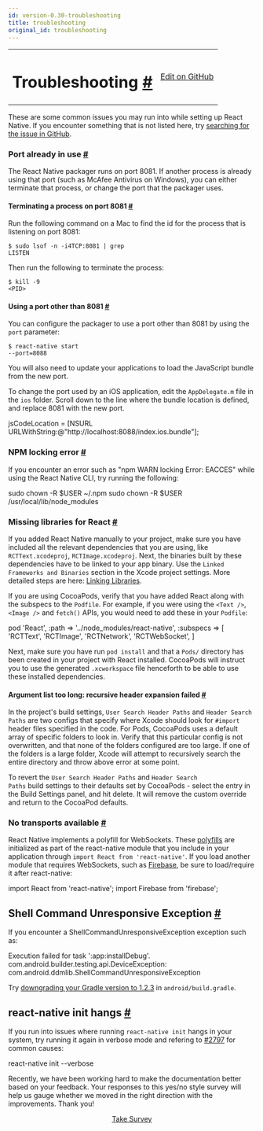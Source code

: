 ```yaml
---
id: version-0.30-troubleshooting
title: troubleshooting
original_id: troubleshooting
---
```

<a id="content"></a><table width="100%"><tbody><tr><td><h1><a class="anchor" name="troubleshooting"></a>Troubleshooting <a class="hash-link" href="docs/troubleshooting.html#troubleshooting">#</a></h1></td><td style="text-align:right;"><a target="_blank" href="https://github.com/facebook/react-native/blob/0.30-stable/docs/Troubleshooting.md">Edit on GitHub</a></td></tr></tbody></table><div><p>These are some common issues you may run into while setting up React Native. If you encounter something that is not listed here, try <a href="https://github.com/facebook/react-native/issues/" target="_blank">searching for the issue in GitHub</a>.</p><h3><a class="anchor" name="port-already-in-use"></a>Port already in use <a class="hash-link" href="docs/troubleshooting.html#port-already-in-use">#</a></h3><p>The React Native packager runs on port 8081. If another process is already using that port (such as McAfee Antivirus on Windows), you can either terminate that process, or change the port that the packager uses.</p><h4><a class="anchor" name="terminating-a-process-on-port-8081"></a>Terminating a process on port 8081 <a class="hash-link" href="docs/troubleshooting.html#terminating-a-process-on-port-8081">#</a></h4><p>Run the following command on a Mac to find the id for the process that is listening on port 8081:</p><p><code>$ sudo lsof -n -i4TCP:8081 | grep LISTEN</code></p><p>Then run the following to terminate the process:</p><p><code>$ kill -9 &lt;PID&gt;</code></p><h4><a class="anchor" name="using-a-port-other-than-8081"></a>Using a port other than 8081 <a class="hash-link" href="docs/troubleshooting.html#using-a-port-other-than-8081">#</a></h4><p>You can configure the packager to use a port other than 8081 by using the <code>port</code> parameter:</p><p><code>$ react-native start --port=8088</code></p><p>You will also need to update your applications to load the JavaScript bundle from the new port.</p><p>To change the port used by an iOS application, edit the <code>AppDelegate.m</code> file in the <code>ios</code> folder. Scroll down to the line where the bundle location is defined, and replace 8081 with the new port.</p><div class="prism language-javascript">jsCodeLocation <span class="token operator">=</span> <span class="token punctuation">[</span>NSURL URLWithString<span class="token punctuation">:</span>@<span class="token string">"http://localhost:8088/index.ios.bundle"</span><span class="token punctuation">]</span><span class="token punctuation">;</span></div><h3><a class="anchor" name="npm-locking-error"></a>NPM locking error <a class="hash-link" href="docs/troubleshooting.html#npm-locking-error">#</a></h3><p>If you encounter an error such as "npm WARN locking Error: EACCES" while using the React Native CLI, try running the following:</p><div class="prism language-javascript">sudo chown <span class="token operator">-</span>R $USER <span class="token operator">~</span><span class="token operator">/</span><span class="token punctuation">.</span>npm
sudo chown <span class="token operator">-</span>R $USER <span class="token operator">/</span>usr<span class="token operator">/</span>local<span class="token operator">/</span>lib<span class="token operator">/</span>node_modules</div><h3><a class="anchor" name="missing-libraries-for-react"></a>Missing libraries for React <a class="hash-link" href="docs/troubleshooting.html#missing-libraries-for-react">#</a></h3><p>If you added React Native manually to your project, make sure you have included all the relevant dependencies that you are using, like <code>RCTText.xcodeproj</code>, <code>RCTImage.xcodeproj</code>. Next, the binaries built by these dependencies have to be linked to your app binary. Use the <code>Linked Frameworks and Binaries</code> section in the Xcode project settings. More detailed steps are here: <a href="docs/linking-libraries-ios.html#content" target="_blank">Linking Libraries</a>.</p><p>If you are using CocoaPods, verify that you have added React along with the subspecs to the <code>Podfile</code>. For example, if you were using the <code>&lt;Text /&gt;</code>, <code>&lt;Image /&gt;</code> and <code>fetch()</code> APIs, you would need to add these in your <code>Podfile</code>:</p><div class="prism language-javascript">pod <span class="token string">'React'</span><span class="token punctuation">,</span> <span class="token punctuation">:</span>path <span class="token operator">=</span><span class="token operator">&gt;</span> <span class="token string">'../node_modules/react-native'</span><span class="token punctuation">,</span> <span class="token punctuation">:</span>subspecs <span class="token operator">=</span><span class="token operator">&gt;</span> <span class="token punctuation">[</span>
  <span class="token string">'RCTText'</span><span class="token punctuation">,</span>
  <span class="token string">'RCTImage'</span><span class="token punctuation">,</span>
  <span class="token string">'RCTNetwork'</span><span class="token punctuation">,</span>
  <span class="token string">'RCTWebSocket'</span><span class="token punctuation">,</span>
<span class="token punctuation">]</span></div><p>Next, make sure you have run <code>pod install</code> and that a <code>Pods/</code> directory has been created in your project with React installed. CocoaPods will instruct you to use the generated <code>.xcworkspace</code> file henceforth to be able to use these installed dependencies.</p><h4><a class="anchor" name="argument-list-too-long-recursive-header-expansion-failed"></a>Argument list too long: recursive header expansion failed <a class="hash-link" href="docs/troubleshooting.html#argument-list-too-long-recursive-header-expansion-failed">#</a></h4><p>In the project's build settings, <code>User Search Header Paths</code> and <code>Header Search Paths</code> are two configs that specify where Xcode should look for <code>#import</code> header files specified in the code. For Pods, CocoaPods uses a default array of specific folders to look in. Verify that this particular config is not overwritten, and that none of the folders configured are too large. If one of the folders is a large folder, Xcode will attempt to recursively search the entire directory and throw above error at some point.</p><p>To revert the <code>User Search Header Paths</code> and <code>Header Search Paths</code> build settings to their defaults set by CocoaPods - select the entry in the Build Settings panel, and hit delete. It will remove the custom override and return to the CocoaPod defaults.</p><h3><a class="anchor" name="no-transports-available"></a>No transports available <a class="hash-link" href="docs/troubleshooting.html#no-transports-available">#</a></h3><p>React Native implements a polyfill for WebSockets. These <a href="https://github.com/facebook/react-native/blob/master/Libraries/JavaScriptAppEngine/Initialization/InitializeJavaScriptAppEngine.js" target="_blank">polyfills</a> are initialized as part of the react-native module that you include in your application through <code>import React from 'react-native'</code>. If you load another module that requires WebSockets, such as <a href="https://github.com/facebook/react-native/issues/3645" target="_blank">Firebase</a>, be sure to load/require it after react-native:</p><div class="prism language-javascript">import React from <span class="token string">'react-native'</span><span class="token punctuation">;</span>
import Firebase from <span class="token string">'firebase'</span><span class="token punctuation">;</span></div><h2><a class="anchor" name="shell-command-unresponsive-exception"></a>Shell Command Unresponsive Exception <a class="hash-link" href="docs/troubleshooting.html#shell-command-unresponsive-exception">#</a></h2><p>If you encounter a ShellCommandUnresponsiveException exception such as:</p><div class="prism language-javascript">Execution failed <span class="token keyword">for</span> task <span class="token string">':app:installDebug'</span><span class="token punctuation">.</span>
  com<span class="token punctuation">.</span>android<span class="token punctuation">.</span>builder<span class="token punctuation">.</span>testing<span class="token punctuation">.</span>api<span class="token punctuation">.</span>DeviceException<span class="token punctuation">:</span> com<span class="token punctuation">.</span>android<span class="token punctuation">.</span>ddmlib<span class="token punctuation">.</span>ShellCommandUnresponsiveException</div><p>Try <a href="https://github.com/facebook/react-native/issues/2720" target="_blank">downgrading your Gradle version to 1.2.3</a> in <code>android/build.gradle</code>.</p><h2><a class="anchor" name="react-native-init-hangs"></a>react-native init hangs <a class="hash-link" href="docs/troubleshooting.html#react-native-init-hangs">#</a></h2><p>If you run into issues where running <code>react-native init</code> hangs in your system, try running it again in verbose mode and refering to <a href="https://github.com/facebook/react-native/issues/2797" target="_blank">#2797</a> for common causes:</p><div class="prism language-javascript">react<span class="token operator">-</span>native init <span class="token operator">--</span>verbose</div></div><div class="docs-prevnext"></div><div class="survey"><div class="survey-image"></div><p>Recently, we have been working hard to make the documentation better based on your feedback. Your responses to this yes/no style survey will help us gauge whether we moved in the right direction with the improvements. Thank you!</p><center><a class="button" href="https://www.facebook.com/survey?oid=516954245168428">Take Survey</a></center></div>